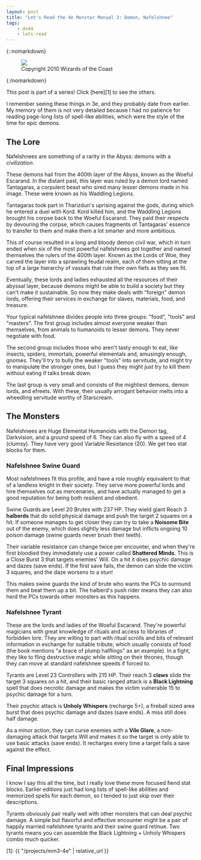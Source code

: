 ```yaml
---
layout: post
title: "Let's Read the 4e Monster Manual 3: Demon, Nafelshnee"
tags:
    - dnd4
    - lets-read
---
```


{::nomarkdown}
<figure class="center">
  <img src="{{ "/assets/wir-mm3-4e-demon-nafelshnee.png" | absolute_url }}"/>
  <figcaption>
    Copyright 2010 Wizards of the Coast
  </figcaption>
</figure>
{:/nomarkdown}

This post is part of a series! Click [here][1] to see the others.

I remember seeing these things in 3e, and they probably date from earlier. My
memory of them is not very detailed because I had no patience for reading
page-long lists of spell-like abilities, which were the style of the time for
epic demons.

## The Lore

Nafelshnees are something of a rarity in the Abyss: demons with a
_civilization_.

These demons hail from the 400th layer of the Abyss, known as the Woeful
Escarand. In the distant past, this layer was ruled by a demon lord named
Tantagaras, a corpulent beast who sired many lesser demons made in his
image. These were known as his Waddling Legions.

Tantagaras took part in Tharizdun's uprising against the gods, during which he
entered a duel with Kord. Kord killed him, and the Waddling Legions brought his
corpse back to the Woeful Escarand. They paid their respects by devouring the
corpse, which causes fragments of Tantagaras' essence to transfer to them and
make them a lot smarter and more ambitious.

This of course resulted in a long and bloody demon civil war, which in turn
ended when six of the most powerful nafelshnees got together and named
themselves the rulers of the 400th layer. Known as the Lords of Woe, they carved
the layer into a sprawling feudal realm, each of them sitting at the top of a
large hierarchy of vassals that rule their own fiefs as they see fit.

Eventually, these lords and ladies exhausted all the resources of their abyssal
layer, because demons might be able to build a society but they can't make it
sustainable. So now they make deals with "foreign" demon lords, offering their
services in exchange for slaves, materials, food, and treasure.

Your typical nafelshnee divides people into three groups: "food", "tools" and
"masters". The first group includes almost everyone weaker than themselves, from
animals to humanoids to lesser demons. They never negotiate with food.

The second group includes those who aren't tasty enough to eat, like insects,
spiders, immortals, powerful elementals and, amusingly enough, gnomes. They'll
try to bully the weaker "tools" into servitude, and might try to manipulate the
stronger ones, but I guess they might just try to kill them without eating if
talks break down.

The last group is very small and consists of the mightiest demons, demon lords,
and efreets. With these, their usually arrogant behavior melts into a wheedling
servitude worthy of Starscream.

## The Monsters

Nafelshnees are Huge Elemental Humanoids with the Demon tag, Darkvision, and a
ground speed of 6. They can also fly with a speed of 4 (clumsy). They have very
good Variable Resistance (20). We get two stat blocks for them.

### Nafelshnee Swine Guard

Most nafelshnees fit this profile, and have a role roughly equivalent to that of
a landless knight in their society. They serve more powerful lords and hire
themselves out as mercenaries, and have actually managed to get a good
reputation for being both resilient and obedient.

Swine Guards are Level 20 Brutes with 237 HP. They wield giant Reach 3
**halberds** that do solid physical damage and push the target 2 squares on a
hit. If someone manages to get closer they can try to take a **Noisome Bite**
out of the enemy, which does slightly less damage but inflicts ongoing 10 poison
damage (swine guards never brush their teeth).

Their variable resistance can change twice per encounter, and when they're first
bloodied they immediately use a power called **Shattered Minds**. This is a
Close Burst 3 that targets enemies' Will. On a hit it does psychic damage and
dazes (save ends). If the first save fails, the demon can slide the victim 3
squares, and the daze worsens to a stun!

This makes swine guards the kind of brute who wants the PCs to surround them and
beat them up a bit. The halberd's push rider means they can also herd the PCs
towards other monsters as this happens.

### Nafelshnee Tyrant

These are the lords and ladies of the Woeful Escarand. They're powerful
magicians with great knowledge of rituals and access to libraries of forbidden
lore. They are willing to part with ritual scrolls and bits of relevant
information in exchange for suitable tribute, which usually consists of food
(the book mentions "a brace of plump halflings" as an example). In a fight, they
like to fling destructive magic while sitting on their thrones, though they can
move at standard nafelshnee speeds if forced to.

Tyrants are Level 23 Controllers with 215 HP. Their reach 3 **claws** slide the
target 3 squares on a hit, and their basic ranged attack is a **Black
Lightning** spell that does necrotic damage and makes the victim vulnerable 15
to psychic damage for a turn.

Their psychic attack is **Unholy Whispers** (recharge 5+), a fireball sized area
burst that does psychic damage and dazes (save ends). A miss still does half
damage.

As a minor action, they can curse enemies with a **Vile Glare**, a non-damaging
attack that targets Will and makes it so the target is only able to use basic
attacks (save ends). It recharges every time a target fails a save against the
effect.

## Final Impressions

I know I say this all the time, but I really love these more focused fiend stat
blocks. Earlier editions just had long lists of spell-like abilities and
memorized spells for each demon, so I tended to just skip over their
descriptions.

Tyrants obviously pair really well with other monsters that can deal psychic
damage. A simple but flavorful and effective encounter might be a pair of
happily married nafelshnee tyrants and their swine guard retinue. Two tyrants
means you can assemble the Black Lightning + Unholy Whispers combo much quicker.

[1]: {{ "/projects/mm3-4e" | relative_url }}
